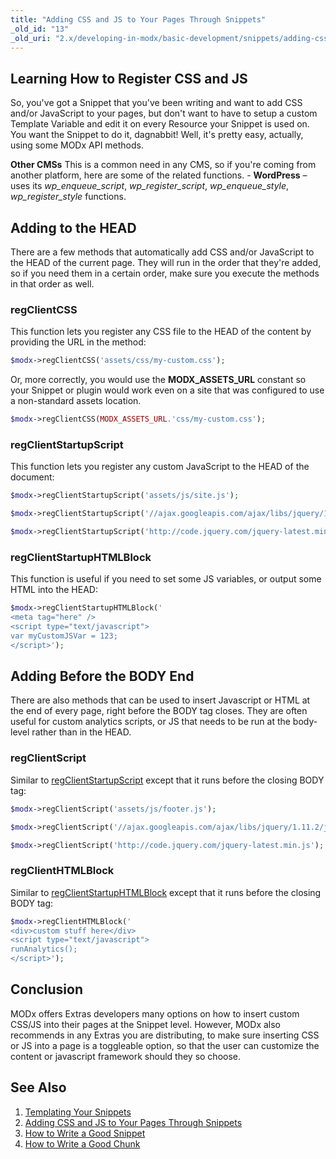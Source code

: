 ```yaml
---
title: "Adding CSS and JS to Your Pages Through Snippets"
_old_id: "13"
_old_uri: "2.x/developing-in-modx/basic-development/snippets/adding-css-and-js-to-your-pages-through-snippets"
---
```


## Learning How to Register CSS and JS

 So, you've got a Snippet that you've been writing and want to add CSS and/or JavaScript to your pages, but don't want to have to setup a custom Template Variable and edit it on every Resource your Snippet is used on. You want the Snippet to do it, dagnabbit! Well, it's pretty easy, actually, using some MODx API methods.

 **Other CMSs** 
 This is a common need in any CMS, so if you're coming from another platform, here are some of the related functions. - **WordPress** – uses its _wp\_enqueue\_script_, _wp\_register\_script_, _wp\_enqueue\_style_, _wp\_register\_style_ functions.



## Adding to the HEAD

 There are a few methods that automatically add CSS and/or JavaScript to the HEAD of the current page. They will run in the order that they're added, so if you need them in a certain order, make sure you execute the methods in that order as well.

### regClientCSS

 This function lets you register any CSS file to the HEAD of the content by providing the URL in the method:

 ``` php 
$modx->regClientCSS('assets/css/my-custom.css');

```

 Or, more correctly, you would use the **MODX\_ASSETS\_URL** constant so your Snippet or plugin would work even on a site that was configured to use a non-standard assets location.

 ``` php 
$modx->regClientCSS(MODX_ASSETS_URL.'css/my-custom.css');

```

### regClientStartupScript

 This function lets you register any custom JavaScript to the HEAD of the document:

 ``` php 
$modx->regClientStartupScript('assets/js/site.js');

```

 ``` php 
$modx->regClientStartupScript('//ajax.googleapis.com/ajax/libs/jquery/1.11.2/jquery.min.js"');

```

 ``` php 
$modx->regClientStartupScript('http://code.jquery.com/jquery-latest.min.js');

```

### regClientStartupHTMLBlock

 This function is useful if you need to set some JS variables, or output some HTML into the HEAD:

 ``` php 
$modx->regClientStartupHTMLBlock('
<meta tag="here" />
<script type="text/javascript">
var myCustomJSVar = 123;
</script>');

```

## Adding Before the BODY End

 There are also methods that can be used to insert Javascript or HTML at the end of every page, right before the BODY tag closes. They are often useful for custom analytics scripts, or JS that needs to be run at the body-level rather than in the HEAD.

### regClientScript

 Similar to [regClientStartupScript](#AddingCSSandJStoYourPagesThroughSnippets-regClientStartupScript) except that it runs before the closing BODY tag:

 ``` php 
$modx->regClientScript('assets/js/footer.js');

```

 ``` php 
$modx->regClientScript('//ajax.googleapis.com/ajax/libs/jquery/1.11.2/jquery.min.js"');

```

 ``` php 
$modx->regClientScript('http://code.jquery.com/jquery-latest.min.js');

```

### regClientHTMLBlock

 Similar to [regClientStartupHTMLBlock](#AddingCSSandJStoYourPagesThroughSnippets-regClientStartupHTMLBlock) except that it runs before the closing BODY tag:

 ``` php 
$modx->regClientHTMLBlock('
<div>custom stuff here</div>
<script type="text/javascript">
runAnalytics();
</script>');

```

## Conclusion

 MODx offers Extras developers many options on how to insert custom CSS/JS into their pages at the Snippet level. However, MODx also recommends in any Extras you are distributing, to make sure inserting CSS or JS into a page is a toggleable option, so that the user can customize the content or javascript framework should they so choose.

## See Also

1. [Templating Your Snippets](developing-in-modx/basic-development/snippets/templating-your-snippets)
2. [Adding CSS and JS to Your Pages Through Snippets](developing-in-modx/basic-development/snippets/adding-css-and-js-to-your-pages-through-snippets)
3. [How to Write a Good Snippet](developing-in-modx/basic-development/snippets/how-to-write-a-good-snippet)
4. [How to Write a Good Chunk](developing-in-modx/basic-development/snippets/how-to-write-a-good-chunk)